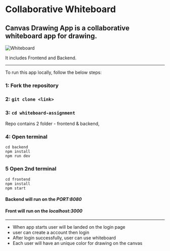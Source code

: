 # Collaborative Whiteboard

## Canvas Drawing App is a collaborative whiteboard app for drawing.

![Whiteboard]()

It includes Frontend and Backend.

<hr>

To run this app locally, follow the below steps:

### 1: Fork the repository

### 2: `git clone <link>`

### 3: `cd whiteboard-assignment`

Repo contains 2 folder - frontend & backend,

### 4: Open terminal

```
cd backend
npm install
npm run dev
```

### 5 Open 2nd terminal

```
cd frontend
npm install
npm start
```

#### Backend will run on the _PORT:8080_

#### Front will run on the _localhost:3000_

<hr>

- When app starts user will be landed on the login page
- user can create a account then login
- After login successfully, user can use whiteboard
- Each user will have an unique color for drawing on the canvas
